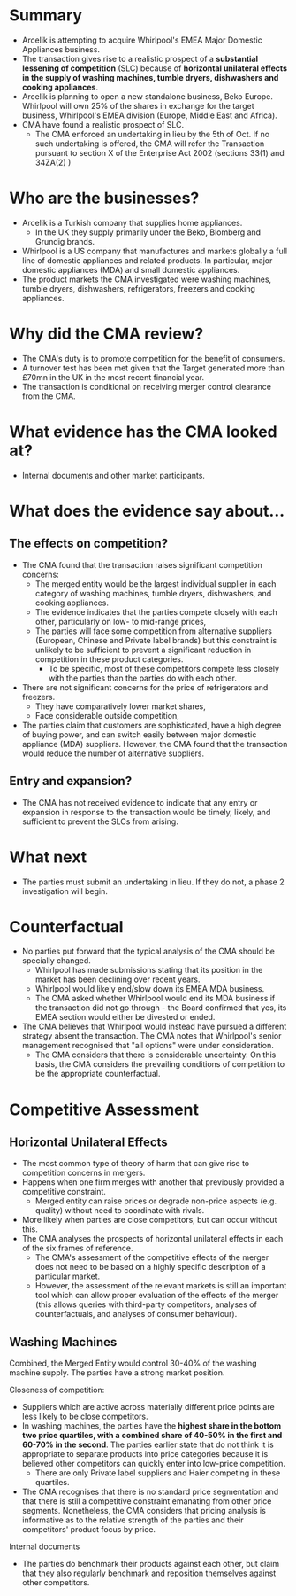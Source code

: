 # Summary
- Arcelik is attempting to acquire Whirlpool's EMEA Major Domestic Appliances business.
- The transaction gives rise to a realistic prospect of a **substantial lessening of competition** (SLC) because of **horizontal unilateral effects in the supply of washing machines, tumble dryers, dishwashers and cooking appliances**.
- Arcelik is planning to open a new standalone business, Beko Europe. Whirlpool will own 25% of the shares in exchange for the target business, Whirlpool's EMEA division (Europe, Middle East and Africa).
- CMA have found a realistic prospect of SLC.
	- The CMA enforced an undertaking in lieu by the 5th of Oct. If no such undertaking is offered, the CMA will refer the Transaction pursuant to section X of the Enterprise Act 2002 (sections 33(1) and 34ZA(2) )
# Who are the businesses?
- Arcelik is a Turkish company that supplies home appliances.
	- In the UK they supply primarily under the Beko, Blomberg and Grundig brands.
- Whirlpool is a US company that manufactures and markets globally a full line of domestic appliances and related products. In particular, major domestic appliances (MDA) and small domestic appliances.
- The product markets the CMA investigated were washing machines, tumble dryers, dishwashers, refrigerators, freezers and cooking appliances.
# Why did the CMA review?
- The CMA's duty is to promote competition for the benefit of consumers.
- A turnover test has been met given that the Target generated more than £70mn in the UK in the most recent financial year.
- The transaction is conditional on receiving merger control clearance from the CMA.
# What evidence has the CMA looked at?
- Internal documents and other market participants.
# What does the evidence say about...
## The effects on competition?
- The CMA found that the transaction raises significant competition concerns:
	- The merged entity would be the largest individual supplier in each category of washing machines, tumble dryers, dishwashers, and cooking appliances.
	- The evidence indicates that the parties compete closely with each other, particularly on low- to mid-range prices,
	- The parties will face some competition from alternative suppliers (European, Chinese and Private label brands) but this constraint is unlikely to be sufficient to prevent a significant reduction in competition in these product categories.
		- To be specific, most of these competitors compete less closely with the parties than the parties do with each other.
- There are not significant concerns for the price of refrigerators and freezers.
	- They have comparatively lower market shares,
	- Face considerable outside competition,
- The parties claim that customers are sophisticated, have a high degree of buying power, and can switch easily between major domestic appliance (MDA) suppliers. However, the CMA found that the transaction would reduce the number of alternative suppliers.
## Entry and expansion?
- The CMA has not received evidence to indicate that any entry or expansion in response to the transaction would be timely, likely, and sufficient to prevent the SLCs from arising.
# What next
- The parties must submit an undertaking in lieu. If they do not, a phase 2 investigation will begin.
# Counterfactual
- No parties put forward that the typical analysis of the CMA should be specially changed.
	- Whirlpool has made submissions stating that its position in the market has been declining over recent years.
	- Whirlpool would likely end/slow down its EMEA MDA business.
	- The CMA asked whether Whirlpool would end its MDA business if the transaction did not go through - the Board confirmed that yes, its EMEA section would either be divested or ended.
- The CMA believes that Whirlpool would instead have pursued a different strategy absent the transaction. The CMA notes that Whirlpool's senior management recognised that "all options" were under consideration.
	- The CMA considers that there is considerable uncertainty.
On this basis, the CMA considers the prevailing conditions of competition to be the appropriate counterfactual.
# Competitive Assessment
## Horizontal Unilateral Effects
- The most common type of theory of harm that can give rise to competition concerns in mergers.
- Happens when one firm merges with another that previously provided a competitive constraint.
	- Merged entity can raise prices or degrade non-price aspects (e.g. quality) without need to coordinate with rivals.
- More likely when parties are close competitors, but can occur without this.
- The CMA analyses the prospects of horizontal unilateral effects in each of the six frames of reference.
	- The CMA's assessment of the competitive effects of the merger does not need to be based on a highly specific description of a particular market.
	- However, the assessment of the relevant markets is still an important tool which can allow proper evaluation of the effects of the merger (this allows queries with third-party competitors, analyses of counterfactuals, and analyses of consumer behaviour).
## Washing Machines
Combined, the Merged Entity would control 30-40% of the washing machine supply.
The parties have a strong market position.

Closeness of competition:
- Suppliers which are active across materially different price points are less likely to be close competitors.
- In washing machines, the parties have the **highest share in the bottom two price quartiles, with a combined share of 40-50% in the first and 60-70% in the second**. The parties earlier state that do not think it is appropriate to separate products into price categories because it is believed other competitors can quickly enter into low-price competition.
	- There are only Private label suppliers and Haier competing in these quartiles.
- The CMA recognises that there is no standard price segmentation and that there is still a competitive constraint emanating from other price segments. Nonetheless, the CMA considers that pricing analysis is informative as to the relative strength of the parties and their competitors' product focus by price.

Internal documents
- The parties do benchmark their products against each other, but claim that they also regularly benchmark and reposition themselves against other competitors.